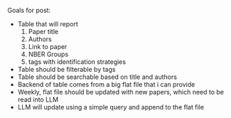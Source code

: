 
Goals for post:

- Table that will report
  1. Paper title
  2. Authors
  3. Link to paper
  4. NBER Groups
  5. tags with identification strategies
- Table should be filterable by tags
- Table should be searchable based on title and authors
- Backend of table comes from a big flat file that i can provide
- Weekly, flat file should be updated with new papers, which need to be read into LLM
- LLM will update using a simple query and append to the flat file

